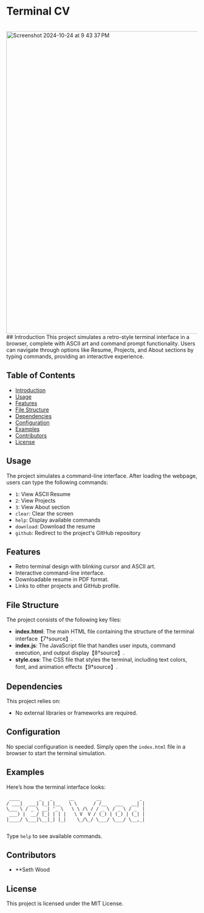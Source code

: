 
# Terminal CV
<br />
<img width="795" alt="Screenshot 2024-10-24 at 9 43 37 PM" src="https://github.com/user-attachments/assets/7543b65e-c9cd-43b1-8076-dd619af39219">
## Introduction
This project simulates a retro-style terminal interface in a browser, complete with ASCII art and command prompt functionality. Users can navigate through options like Resume, Projects, and About sections by typing commands, providing an interactive experience.

## Table of Contents
- [Introduction](#introduction)
- [Usage](#usage)
- [Features](#features)
- [File Structure](#file-structure)
- [Dependencies](#dependencies)
- [Configuration](#configuration)
- [Examples](#examples)
- [Contributors](#contributors)
- [License](#license)

## Usage
The project simulates a command-line interface. After loading the webpage, users can type the following commands:
- `1`: View ASCII Resume
- `2`: View Projects
- `3`: View About section
- `clear`: Clear the screen
- `help`: Display available commands
- `download`: Download the resume
- `github`: Redirect to the project's GitHub repository

## Features
- Retro terminal design with blinking cursor and ASCII art.
- Interactive command-line interface.
- Downloadable resume in PDF format.
- Links to other projects and GitHub profile.

## File Structure
The project consists of the following key files:
- **index.html**: The main HTML file containing the structure of the terminal interface【7†source】.
- **index.js**: The JavaScript file that handles user inputs, command execution, and output display【8†source】.
- **style.css**: The CSS file that styles the terminal, including text colors, font, and animation effects【9†source】.

## Dependencies
This project relies on:
- No external libraries or frameworks are required.

## Configuration
No special configuration is needed. Simply open the `index.html` file in a browser to start the terminal simulation.

## Examples
Here’s how the terminal interface looks:
```
 ____       _   _      __        __              _
/ ___|  ___| |_| |__   \ \      / /__   ___   __| |
\___ \ / _ \ __| '_ \   \ \ /\ / / _ \ / _ \ / _` |
 ___) |  __/ |_| | | |   \ V  V / (_) | (_) | (_| |
|____/ \___|\__|_| |_|    \_/\_/ \___/ \___/ \__,_|
                                                  
```
Type `help` to see available commands.

## Contributors
- **Seth Wood

## License
This project is licensed under the MIT License.
```
